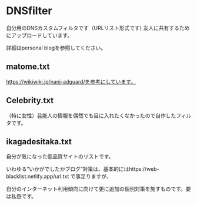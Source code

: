 # DNSfilter

自分用のDNSカスタムフィルタです（URLリスト形式です)
友人に共有するためにアップロードしています。

詳細はpersonal blogを参照してください。
 
## matome.txt
https://wikiwiki.jp/nanj-adguard/を参考にしています。

## Celebrity.txt
（特に女性）芸能人の情報を偶然でも目に入れたくなかったので自作したフィルタです。

## ikagadesitaka.txt
自分が気になった低品質サイトのリストです。

いわゆる”いかがでしたかブログ”対策は、基本的にはhttps://web-blacklist.netlify.app/url.txt
で事足りますが、

自分のインターネット利用傾向に向けて更に追加の個別対策を施すものです。要は私怨です。
